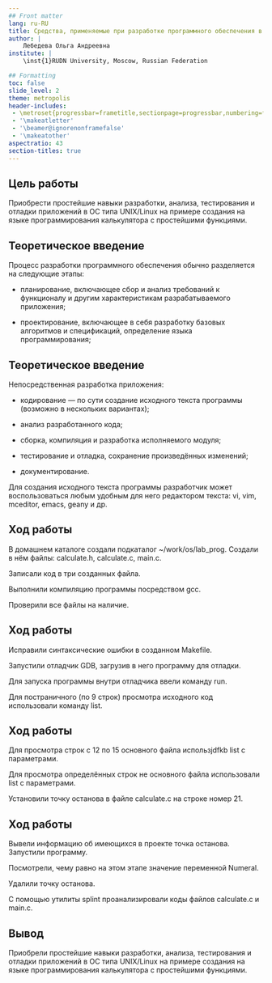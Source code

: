 ```yaml
---
## Front matter
lang: ru-RU
title: Средства, применяемые при разработке программного обеспечения в ОС типа UNIX/Linux
author: |
	Лебедева Ольга Андреевна
institute: |
	\inst{1}RUDN University, Moscow, Russian Federation

## Formatting
toc: false
slide_level: 2
theme: metropolis
header-includes: 
 - \metroset{progressbar=frametitle,sectionpage=progressbar,numbering=fraction}
 - '\makeatletter'
 - '\beamer@ignorenonframefalse'
 - '\makeatother'
aspectratio: 43
section-titles: true
---
```


## Цель работы 

Приобрести простейшие навыки разработки, анализа, тестирования и отладки приложений в ОС типа UNIX/Linux на примере создания на языке программирования калькулятора с простейшими функциями.

## Теоретическое введение

Процесс разработки программного обеспечения обычно разделяется на следующие
этапы:

- планирование, включающее сбор и анализ требований к функционалу и другим характеристикам разрабатываемого приложения;

- проектирование, включающее в себя разработку базовых алгоритмов и спецификаций, определение языка программирования;

## Теоретическое введение

Непосредственная разработка приложения:

- кодирование — по сути создание исходного текста программы (возможно
в нескольких вариантах);

- анализ разработанного кода;

- сборка, компиляция и разработка исполняемого модуля;

- тестирование и отладка, сохранение произведённых изменений;

- документирование.

Для создания исходного текста программы разработчик может воспользоваться любым удобным для него редактором текста: vi, vim, mceditor, emacs, geany и др.

## Ход работы

В домашнем каталоге создали подкаталог ~/work/os/lab_prog. Создали в нём файлы: calculate.h, calculate.c, main.c.

Записали код в три созданных файла. 

Выполнили компиляцию программы посредством gcc.

Проверили все файлы на наличие. 

## Ход работы

Исправили синтаксические ошибки в созданном Makefile.

Запустили отладчик GDB, загрузив в него программу для отладки.

Для запуска программы внутри отладчика ввели команду run.

Для постраничного (по 9 строк) просмотра исходного код использовали команду list. 

## Ход работы

Для просмотра строк с 12 по 15 основного файла использjdfkb list с параметрами.

Для просмотра определённых строк не основного файла использовали list с параметрами.

Установили точку останова в файле calculate.c на строке номер 21.

## Ход работы

Вывели информацию об имеющихся в проекте точка останова. Запустили программу. 

Посмотрели, чему равно на этом этапе значение переменной Numeral. 

Удалили точку останова. 

С помощью утилиты splint проанализировали коды файлов calculate.c и main.c. 

## Вывод

Приобрели простейшие навыки разработки, анализа, тестирования и отладки приложений в ОС типа UNIX/Linux на примере создания на языке программирования калькулятора с простейшими функциями.